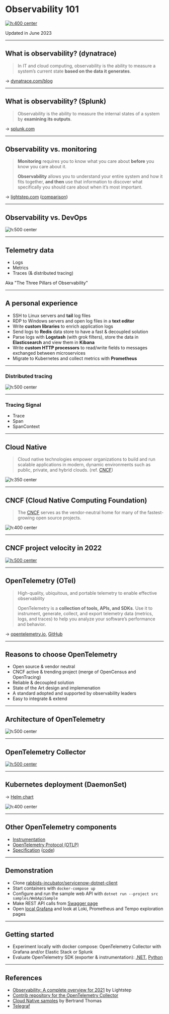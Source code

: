 <!--
paginate: false
-->

<style>
img[alt~="center"] {
  display: block;
  margin: 0 auto;
}
</style>

<!-- _class: lead -->

# Observability 101

[![h:400 center](./img/instana-observability-landscape.jpg)](https://www.instana.com/blog/observability-vs-monitoring/)

Updated in June 2023

---

## What is observability? (dynatrace)

> In IT and cloud computing, observability is the ability to measure a system’s current state **based on the data it generates**.

→ [dynatrace.com/blog](https://www.dynatrace.com/news/blog/what-is-observability-2/)

---

## What is observability? (Splunk)

> Observability is the ability to measure the internal states of a system by **examining its outputs**.

→ [splunk.com](https://www.splunk.com/en_us/data-insider/what-is-observability.html)

---

## Observability vs. monitoring

> **Monitoring** requires you to know what you care about **before** you know you care about it.
>  
> **Observability** allows you to understand your entire system and how it fits together, **and then** use that information to discover what specifically you should care about when it’s most important.

→ [lightstep.com](https://lightstep.com/observability-101) ([comparison](https://images.ctfassets.net/d3bkzhxwv8fv/5WRzv3j3RumcMvLoX9NFlg/f76c13af987efe6374604ea5d94ceecd/Observability_v_Monitoring_A.png))

---

## Observability vs. DevOps

![h:500 center](https://www.instana.com/media/ci-cd-loop-1024x456.png)

---

## Telemetry data

* Logs
* Metrics
* Traces (& distributed tracing)

Aka "The Three Pillars of Observability"

---

## A personal experience

* SSH to Linux servers and **tail** log files
* RDP to Windows servers and open log files in a **text editor**
* Write **custom libraries** to enrich application logs
* Send logs to **Redis** data store to have a fast & decoupled solution
* Parse logs with **Logstash** (with grok filters), store the data in **Elasticsearch** and view them in **Kibana**
* Write **custom HTTP processors** to read/write fields to messages exchanged between microservices
* Migrate to Kubernetes and collect metrics with **Prometheus**

---

### Distributed tracing

![h:500 center](https://docs.lightstep.com/images/docs/dt-traceview.png)

---

### Tracing Signal

* Trace
* Span
* SpanContext

---

## Cloud Native

> Cloud native technologies empower organizations to build and run scalable applications in modern, dynamic environments such as public, private, and hybrid clouds. (ref. [CNCF](https://github.com/cncf/foundation/blob/main/charter.md))

![h:350 center](./img/cloud-native-summary.png)

---

## CNCF (Cloud Native Computing Foundation)

> The [CNCF](https://www.cncf.io/) serves as the vendor-neutral home for many of the fastest-growing open source projects.

![h:400 center](./img/cncf_organization.png)

---

## CNCF project velocity in 2022

[![h:500 center](./img/CNCF_Annual_Report_2022%20_Project_velocity.png)](https://www.cncf.io/reports/cncf-annual-report-2022/)

---

## OpenTelemetry (OTel)

> High-quality, ubiquitous, and portable telemetry to enable effective observability
>  
> OpenTelemetry is a **collection of tools, APIs, and SDKs**. Use it to instrument, generate, collect, and export telemetry data (metrics, logs, and traces) to help you analyze your software’s performance and behavior.

→ [opentelemetry.io](https://opentelemetry.io/), [GitHub](https://github.com/open-telemetry)

---

## Reasons to choose OpenTelemetry

* Open source & vendor neutral
* CNCF active & trending project (merge of OpenCensus and OpenTracing)
* Reliable & decoupled solution
* State of the Art design and implemenation
* A standard adopted and supported by observability leaders
* Easy to integrate & extend

---

## Architecture of OpenTelemetry

![h:500 center](https://opentelemetry.io/img/otel_diagram.png)

---

## OpenTelemetry Collector

[![h:500 center](https://opentelemetry.io/docs/collector/img/otel-collector.svg)](https://opentelemetry.io/docs/collector/)

---

## Kubernetes deployment (DaemonSet)

→ [Helm chart](https://github.com/open-telemetry/opentelemetry-helm-charts/tree/main/charts/opentelemetry-collector)

![h:400 center](https://trstringer.com/images/otel-collector2.png)

---

## Other OpenTelemetry components

* [Instrumentation](https://opentelemetry.io/docs/instrumentation/)
* [OpenTelemetry Protocol (OTLP)](https://opentelemetry.io/docs/specs/otlp/)
* [Specification](https://opentelemetry.io/docs/reference/specification/) ([code](https://github.com/open-telemetry/opentelemetry-specification))

---

## Demonstration

* Clone [rabbids-incubator/servicenow-dotnet-client](https://github.com/rabbids-incubator/servicenow-dotnet-client)
* Start containers with `docker-compose up`
* Configure and run the sample web API with `dotnet run --project src samples/WebApiSample`
* Make REST API calls from [Swagger page](https://localhost:7079/swagger/index.html)
* Open [local Grafana](http://localhost:3000/) and look at Loki, Prometheus and Tempo exploration pages

---

## Getting started

* Experiment locally with docker compose: OpenTelemetry Collector with Grafana and/or Elastic Stack or Splunk
* Evaluate OpenTelemetry SDK (exporter & instrumentation): [.NET](https://github.com/open-telemetry/opentelemetry-dotnet),
[Python](https://opentelemetry-python.readthedocs.io/en/stable/)

---

## References

* [Observability: A complete overview for 2021](https://lightstep.com/observability-101) by Lightstep
* [Contrib repository for the OpenTelemetry Collector](https://github.com/open-telemetry/opentelemetry-collector-contrib)
* [Cloud Native samples](https://github.com/devpro/cloud-native-samples) by Bertrand Thomas
* [Telegraf](https://github.com/influxdata/telegraf)
